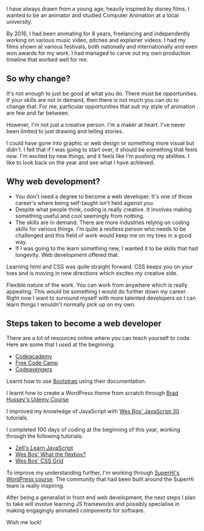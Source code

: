 <div class="blog">
<p>I have always drawn from a young age, heavily inspired by disney films. I wanted to be an animator and studied Computer Animation at a local university.</p>
<p>
By 2016, I had been animating for 8 years, freelancing and independently working on various music video, pitches and explainer videos. I had my films shown at various festivals, both nationally and internationally and even won awards for my work. I had managed to carve out my own production timeline that worked well for me.
</p>

<h2>So why change?</h2>
<p>It's not enough to just be good at what you do. There must be opportunities. If your skills are not in demand, then there is not much you can do to change that. For me, particular opportunities that suit my style of animation are few and far between.</p>

<p>However, I'm not just a creative person. I'm a maker at heart. I've never been limited to just drawing and telling stories.</p>

<p>I could have gone into graphic or web design or something more visual but didn't. I felt that if I was going to start over, it should be something that feels <em>new</em>. I'm excited by new things, and it feels like I'm pushing my abilities. I like to look back on the year and see what I have achieved.</p>  

<h2>Why web development?</h2>
<ul>
	<li>You don't need a degree to become a web developer. It's one of those career's where being self-taught isn't held against you.</li>  
	<li>Despite what people think, coding is really creative. It involves making something useful and cool seemingly from nothing.</li>
	<li>The skills are in demand. There are more industries relying on coding skills for various things. I'm quite a restless person who needs to be challenged and this field of work would keep me on my toes in a good way.</li>
	<li>If I was going to the learn something new, I wanted it to be skills that had longevity. Web development offered that.</li>
</ul>
<p>Learning html and CSS was quite straight forward. CSS keeps you on your toes and is moving in new directions which excites my creative side.</p>
<p>Flexible nature of the work. You can work from anywhere which is really appealing. This would be something I would do further down my career. Right now I want to surround myself with more talented developers so I can learn things I wouldn't normally pick up on my own.</p>

<h2>Steps taken to become a web developer</h2>

<p>There are a lot of resources online where you can teach yourself to code. Here are some that I used at the beginning:</p>
<ul>
	<li><a href="https://www.codecademy.com/" target="_blank">Codeacademy</a></li>
	<li><a href="https://www.freecodecamp.org/" target="_blank">Free Code Camp</a></li>
	<li><a href="https://www.codeavengers.com/" target="_blank">Codeavengers</a></li>
</ul>

<p>Learnt how to use <a href="http://getbootstrap.com/" target="_blank">Bootstrap</a> using their documentation.</p>

<p>I learnt how to create a WordPress theme from scratch through <a href="https://www.udemy.com/bootstrap-to-wordpress/" target="_blank">Brad Hussey's Udemy Course</a></p>

<p>I improved my knowledge of JavaScript with <a href="https://javascript30.com/" target="_blank">Wes Bos' JavaScript 30</a> tutorials.</p>

<p>I completed 100 days of coding at the beginning of this year, working through the following tutorials:</p>
<ul>
<li><a href="https://learnjavascript.today/" target="_blank">Zell's Learn JavaScript</a></li>
<li><a href="https://flexbox.io/" target="_blank">Wes Bos' What the flexbox?</a></li>
<li><a href="https://cssgrid.io/" target="_blank">Wes Bos' CSS Grid</a></li>
</ul>
<p>To improve my understanding further, I'm working through <a href="https://www.superhi.com/" target="_blank">SuperHi's WordPress course</a>. The community that had been built around the SuperHi team is really inspiring.</p>

<p>After being a generalist in front end web development, the next steps I plan to take will involve learning JS frameworks and possibly specialise in making engagingly animated components for software.</p>
<p>Wish me luck!</p>
</div>
